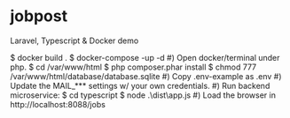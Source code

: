 # jobpost
Laravel, Typescript &amp; Docker demo

$ docker build .
$ docker-compose -up -d
#) Open docker/terminal under php.
$ cd /var/www/html
$ php composer.phar install
$ chmod 777 /var/www/html/database/database.sqlite
#) Copy .env-example as .env
#) Update the MAIL_*** settings w/ your own credentials.
#) Run backend microservice:
$ cd typescript
$ node .\dist\app.js
#) Load the browser in http://localhost:8088/jobs

